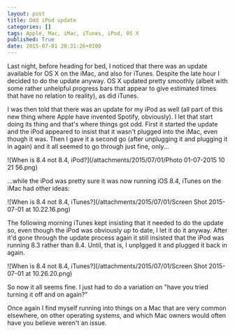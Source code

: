 ```yaml
---
layout: post
title: Odd iPod update
categories: []
tags: Apple, Mac, iMac, iTunes, iPod, OS X
published: True
date: 2015-07-01 20:31:26+0100
---
```


Last night, before heading for bed, I noticed that there was an update available
for OS X on the iMac, and also for iTunes. Despite the late hour I decided
to do the update anyway. OS X updated pretty smoothly (albeit with some rather
unhelpful progress bars that appear to give estimated times that have no
relation to reality), as did iTunes.

I was then told that there was an update for my iPod as well (all part of this
new thing where Apple have invented Spotify, obviously). I let that start doing
its thing and that's where things got odd. First it started the update and the
iPod appeared to insist that it wasn't plugged into the iMac, even though it
was. Then I gave it a second go (after unplugging it and plugging it in
again) and it all seemed to go through just fine, only...

![When is 8.4 not 8.4, iPod?](/attachments/2015/07/01/Photo 01-07-2015 10 21 56.png)

...while the iPod was pretty sure it was now running iOS 8.4, iTunes on the iMac
had other ideas:

![When is 8.4 not 8.4, iTunes?](/attachments/2015/07/01/Screen Shot 2015-07-01 at 10.22.16.png)

The following morning iTunes kept insisting that it needed to do the update
so, even though the iPod was obviously up to date, I let it do it anyway. After
it'd gone through the update process again it still insisted that the iPod
was running 8.3 rather than 8.4. Until, that is, I unplgged it and plugged it
back in again.

![When is 8.4 not 8.4, iTunes?](/attachments/2015/07/01/Screen Shot 2015-07-01 at 10.26.20.png)

So now it all seems fine. I just had to do a variation on "have you tried
turning it off and on again?"

Once again I find myself running into things on a Mac that are very common
elsewhere, on other operating systems, and which Mac owners would often have
you believe weren't an issue.
